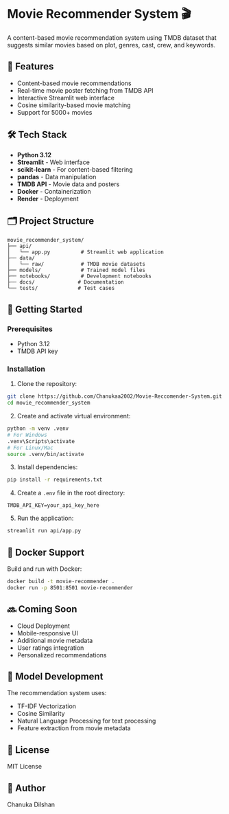 # Movie Recommender System 🎬

A content-based movie recommendation system using TMDB dataset that suggests similar movies based on plot, genres, cast, crew, and keywords.

## 🌟 Features

- Content-based movie recommendations
- Real-time movie poster fetching from TMDB API
- Interactive Streamlit web interface
- Cosine similarity-based movie matching
- Support for 5000+ movies

## 🛠️ Tech Stack

- **Python 3.12**
- **Streamlit** - Web interface
- **scikit-learn** - For content-based filtering
- **pandas** - Data manipulation
- **TMDB API** - Movie data and posters
- **Docker** - Containerization
- **Render** - Deployment

## 🗂️ Project Structure

```
movie_recommender_system/
├── api/
│   └── app.py          # Streamlit web application
├── data/
│   └── raw/            # TMDB movie datasets
├── models/             # Trained model files
├── notebooks/          # Development notebooks
├── docs/              # Documentation
└── tests/             # Test cases
```

## 🚀 Getting Started

### Prerequisites

- Python 3.12
- TMDB API key

### Installation

1. Clone the repository:

```bash
git clone https://github.com/Chanukaa2002/Movie-Reccomender-System.git
cd movie_recommender_system
```

2. Create and activate virtual environment:

```bash
python -m venv .venv
# For Windows
.venv\Scripts\activate
# For Linux/Mac
source .venv/bin/activate
```

3. Install dependencies:

```bash
pip install -r requirements.txt
```

4. Create a `.env` file in the root directory:

```
TMDB_API_KEY=your_api_key_here
```

5. Run the application:

```bash
streamlit run api/app.py
```

## 🐳 Docker Support

Build and run with Docker:

```bash
docker build -t movie-recommender .
docker run -p 8501:8501 movie-recommender
```

## 🔜 Coming Soon

- Cloud Deployment
- Mobile-responsive UI
- Additional movie metadata
- User ratings integration
- Personalized recommendations

## 🧮 Model Development

The recommendation system uses:

- TF-IDF Vectorization
- Cosine Similarity
- Natural Language Processing for text processing
- Feature extraction from movie metadata

## 📝 License

MIT License

## 👤 Author

Chanuka Dilshan 
